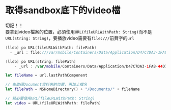 # 取得sandbox底下的video檔

  
切記！！  
要拿到video檔案的位置，必須使用`URL(fileURLWithPath: String)`而不是`URL(string: String)`，要播放video需要有`file:///`前贅字的`url`

```swift
(lldb) po URL(fileURLWithPath: filePath)
  - _url : file:///var/mobile/Containers/Data/Application/D47C7DA3-1FA8-44D7-8F03-58B1EFE24E77/Documents/small.mp4

(lldb) po URL(string: filePath)
    - _url : /var/mobile/Containers/Data/Application/D47C7DA3-1FA8-44D7-8F03-58B1EFE24E77/Documents/small.mp4
```



```swift
let fileName = url.lastPathComponent

// 先取得Document資料夾的位置，再加上檔名
let filePath = NSHomeDirectory() + "/Documents/" + fileName

// 務必要使用URL(fileURLWithPath: String)
let video = URL(fileURLWithPath: filePath)
```

